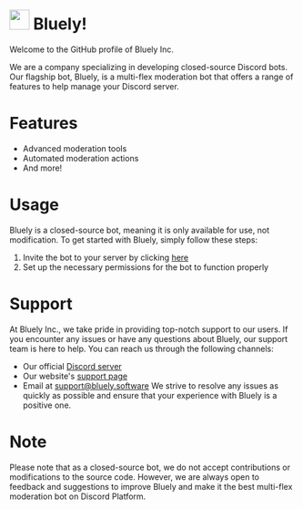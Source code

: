 <h1><a href="https://bluely.software"><img height="35px" src="https://raw.githubusercontent.com/bluely-inc/.github/main/emotes/laptop.png"></a> <b>Bluely!</b></h1>

Welcome to the GitHub profile of Bluely Inc.

We are a company specializing in developing closed-source Discord bots. Our flagship bot, Bluely, is a multi-flex moderation bot that offers a range of features to help manage your Discord server.

# Features
- Advanced moderation tools
- Automated moderation actions
- And more!

# Usage
Bluely is a closed-source bot, meaning it is only available for use, not modification. To get started with Bluely, simply follow these steps:

1. Invite the bot to your server by clicking [here](https://discord.com/api/oauth2/authorize?client_id=1068782979566018631&permissions=8&scope=bot%20applications.commands)
2. Set up the necessary permissions for the bot to function properly

# Support
At Bluely Inc., we take pride in providing top-notch support to our users. If you encounter any issues or have any questions about Bluely, our support team is here to help. You can reach us through the following channels:

- Our official [Discord server](https://discord.gg/Mp5cZNSmHG)
- Our website's [support page](support.bluely.software)
- Email at support@bluely.software
We strive to resolve any issues as quickly as possible and ensure that your experience with Bluely is a positive one.

# Note
Please note that as a closed-source bot, we do not accept contributions or modifications to the source code. However, we are always open to feedback and suggestions to improve Bluely and make it the best multi-flex moderation bot on Discord Platform.
